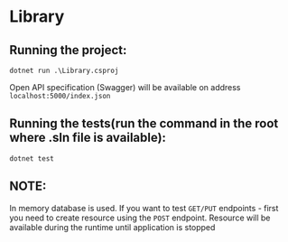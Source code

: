 # Library

## Running the project:

```
dotnet run .\Library.csproj
```

Open API specification (Swagger) will be available on address ```localhost:5000/index.json```

## Running the tests(run the command in the root where .sln file is available):

```
dotnet test
```

## NOTE: 
In memory database is used. If you want to test ```GET/PUT``` endpoints - first you need to create resource using the ```POST``` endpoint. Resource will be available during the runtime until
application is stopped
